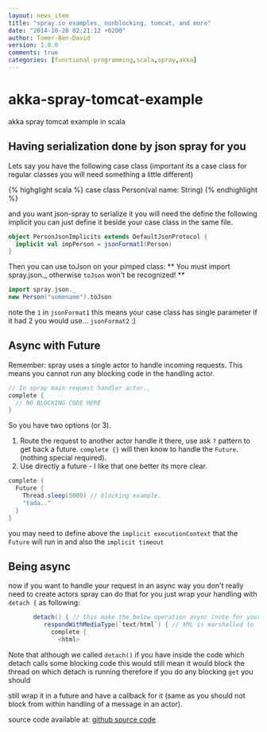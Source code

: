 ```yaml
---
layout: news_item
title: "spray.io examples, nonblocking, tomcat, and more"
date: "2014-10-28 02:21:12 +0200"
author: Tomer-Ben-David 
version: 1.0.0
comments: true
categories: [functional-programming,scala,spray,akka]
---
```

akka-spray-tomcat-example
=========================

akka spray tomcat example in scala

## Having serialization done by json spray for you

Lets say you have the following case class (important its a case class for regular classes you will need something a little different)

{% highglight scala %}
case class Person(val name: String)
{% endhighlight %}

and you want json-spray to serialize it you will need the define the following implicit
you can just define it beside your case class in the same file.

```scala
object PersonJsonImplicits extends DefaultJsonProtocol {
  implicit val impPerson = jsonFormat1(Person)
}
```

Then you can use toJson on your pimped class:
** You must import spray.json._ otherwise `toJson` won't be recognized! **
```scala
import spray.json._
new Person("somename").toJson
```

note the `1` in `jsonFormat1` this means your case class has single parameter if it had 2  you would use... `jsonFormat2` :)

## Async with Future
Remember: spray uses a single actor to handle incoming requests.  This means you cannot run any blocking code in the handling actor.

```scala
// In spray main request handler actor.,
complete {
  // NO BLOCKING CODE HERE
}
```

So you have two options (or 3).
1. Route the request to another actor handle it there, use ask `?` pattern to get back a future.  `complete {}` will then know to handle the `Future`. (nothing special required).
2. Use directly a future - I like that one better its more clear.

```scala
complete {
  Future {
    Thread.sleep(5000) // blocking example.
    "tada.."
  }
}
```

you may need to define above the `implicit executionContext` that the `Future` will run in and also the `implicit timeout`

## Being async
now if you want to handle your request in an async way you don't really need to create actors
spray can do that for you just wrap your handling with `detach {` as following:

```scala
       detach() { // this make the below operation async (note for your app to really be async you should  not block the underlying thread!)
          respondWithMediaType(`text/html`) { // XML is marshalled to `text/xml` by default, so we simply override here
            complete {
              <html>
```
Note that although we called `detach()` if you have inside the code which detach calls some blocking code
this would still mean it would block the thread on which detach is running therefore if you do any blocking `get` you should

still wrap it in a future and have a callback for it (same as you should not block from within handling of a message in an actor).

source code available at: [github source code](https://github.com/tomer-ben-david/akka-spray-tomcat-example)